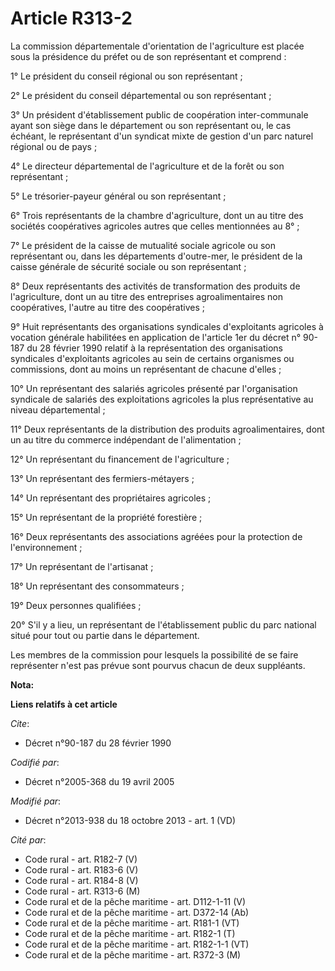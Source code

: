 # Article R313-2

La commission départementale d'orientation de l'agriculture est placée sous la présidence du préfet ou de son représentant et
comprend : 

1° Le président du conseil régional ou son représentant ; 

2° Le président du conseil départemental ou son représentant ; 

3° Un président d'établissement public de coopération inter-communale ayant son siège dans le département ou son représentant
ou, le cas échéant, le représentant d'un syndicat mixte de gestion d'un parc naturel régional ou de pays ; 

4° Le directeur départemental de l'agriculture et de la forêt ou son représentant ; 

5° Le trésorier-payeur général ou son représentant ; 

6° Trois représentants de la chambre d'agriculture, dont un au titre des sociétés coopératives agricoles autres que celles
mentionnées au 8° ; 

7° Le président de la caisse de mutualité sociale agricole ou son représentant ou, dans les départements d'outre-mer, le
président de la caisse générale de sécurité sociale ou son représentant ; 

8° Deux représentants des activités de transformation des produits de l'agriculture, dont un au titre des entreprises
agroalimentaires non coopératives, l'autre au titre des coopératives ; 

9° Huit représentants des organisations syndicales d'exploitants agricoles à vocation générale habilitées en application de
l'article 1er du décret n° 90-187 du 28 février 1990 relatif à la représentation des organisations syndicales d'exploitants
agricoles au sein de certains organismes ou commissions, dont au moins un représentant de chacune d'elles ; 

10° Un représentant des salariés agricoles présenté par l'organisation syndicale de salariés des exploitations agricoles la
plus représentative au niveau départemental ; 

11° Deux représentants de la distribution des produits agroalimentaires, dont un au titre du commerce indépendant de
l'alimentation ; 

12° Un représentant du financement de l'agriculture ; 

13° Un représentant des fermiers-métayers ; 

14° Un représentant des propriétaires agricoles ; 

15° Un représentant de la propriété forestière ; 

16° Deux représentants des associations agréées pour la protection de l'environnement ; 

17° Un représentant de l'artisanat ; 

18° Un représentant des consommateurs ; 

19° Deux personnes qualifiées ; 

20° S'il y a lieu, un représentant de l'établissement public du parc national situé pour tout ou partie dans le département. 

Les membres de la commission pour lesquels la possibilité de se faire représenter n'est pas prévue sont pourvus chacun de
deux suppléants.

**Nota:**



**Liens relatifs à cet article**

_Cite_:

  - Décret n°90-187 du 28 février 1990

_Codifié par_:

  - Décret n°2005-368 du 19 avril 2005

_Modifié par_:

  - Décret n°2013-938 du 18 octobre 2013 - art. 1 (VD)

_Cité par_:

  - Code rural - art. R182-7 (V)
  - Code rural - art. R183-6 (V)
  - Code rural - art. R184-8 (V)
  - Code rural - art. R313-6 (M)
  - Code rural et de la pêche maritime - art. D112-1-11 (V)
  - Code rural et de la pêche maritime - art. D372-14 (Ab)
  - Code rural et de la pêche maritime - art. R181-1 (VT)
  - Code rural et de la pêche maritime - art. R182-1 (T)
  - Code rural et de la pêche maritime - art. R182-1-1 (VT)
  - Code rural et de la pêche maritime - art. R372-3 (M)
